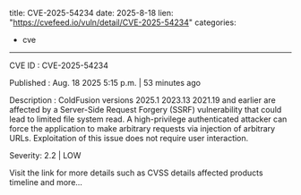  
title: CVE-2025-54234
date: 2025-8-18
lien: "https://cvefeed.io/vuln/detail/CVE-2025-54234"
categories:
  - cve
---

CVE ID : CVE-2025-54234

Published :  Aug. 18
2025
5:15 p.m. | 53 minutes ago

Description : ColdFusion versions 2025.1
2023.13
2021.19 and earlier are affected by a Server-Side Request Forgery (SSRF) vulnerability that could lead to limited file system read. A high-privilege authenticated attacker can force the application to make arbitrary requests via injection of arbitrary URLs. Exploitation of this issue does not require user interaction.

Severity: 2.2 | LOW

Visit the link for more details
such as CVSS details
affected products
timeline
and more...
